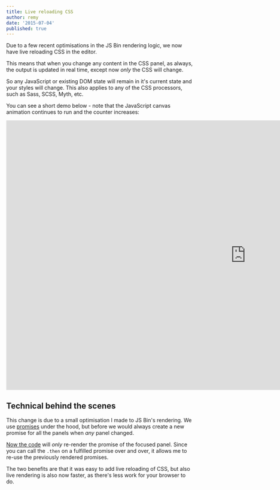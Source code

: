 ```yaml
---
title: Live reloading CSS
author: remy
date: '2015-07-04'
published: true
---
```




Due to a few recent optimisations in the JS Bin rendering logic, we now have live reloading CSS in the editor.

This means that when you change any content in the CSS panel, as always, the output is updated in real time, except now *only* the CSS will change.

So any JavaScript or existing DOM state will remain in it's current state and your styles will change. This also applies to any of the CSS processors, such as Sass, SCSS, Myth, etc.

You can see a short demo below - note that the JavaScript canvas animation continues to run and the counter increases:

<div class="embed-container"><iframe width="1280" height="720" src="https://www.youtube.com/embed/aglvbxjHmd0?rel=0" frameborder="0" allowfullscreen></iframe></div>

## Technical behind the scenes

This change is due to a small optimisation I made to JS Bin's rendering. We use [promises](http://www.html5rocks.com/en/tutorials/es6/promises/) under the hood, but before we would always create a new promise for all the panels when *any* panel changed.

[Now the code](https://github.com/jsbin/jsbin/blob/4644d8518868e4f8bcf330eafeeb1daa535c8ca3/public/js/render/render.js#L35-L52) will *only* re-render the promise of the focused panel. Since you can call the `.then` on a fulfilled promise over and over, it allows me to re-use the previously rendered promises.

The two benefits are that it was easy to add live reloading of CSS, but also live rendering is also now faster, as there's less work for your browser to do.

